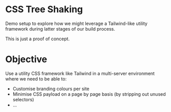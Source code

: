 # CSS Tree Shaking
Demo setup to explore how we might leverage a Tailwind-like utility framework during latter stages of our build process.

This is just a proof of concept.

# Objective
Use a utility CSS framework like Tailwind in a multi-server environment where we need to be able to:

* Customise branding colours per site
* Minimise CSS payload on a page by page basis (by stripping out unused selectors)
* ...